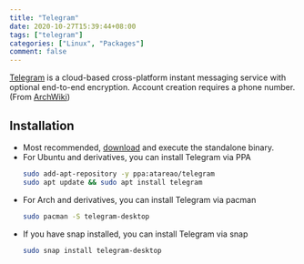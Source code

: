 ```yaml
---
title: "Telegram"
date: 2020-10-27T15:39:44+08:00
tags: ["telegram"]
categories: ["Linux", "Packages"]
comment: false
---
```


[Telegram](https://telegram.org/) is a cloud-based cross-platform instant messaging service with optional end-to-end encryption. Account creation requires a phone number. (From [ArchWiki](https://wiki.archlinux.org/index.php/Telegram))

<!--more-->

## Installation

- Most recommended, [download](https://desktop.telegram.org/) and execute the standalone binary.
- For Ubuntu and derivatives, you can install Telegram via PPA
    ```bash
    sudo add-apt-repository -y ppa:atareao/telegram
    sudo apt update && sudo apt install telegram
    ```
- For Arch and derivatives, you can install Telegram via pacman
    ```bash
    sudo pacman -S telegram-desktop
    ```
- If you have snap installed,  you can install Telegram via snap
    ```bash
    sudo snap install telegram-desktop
    ```
